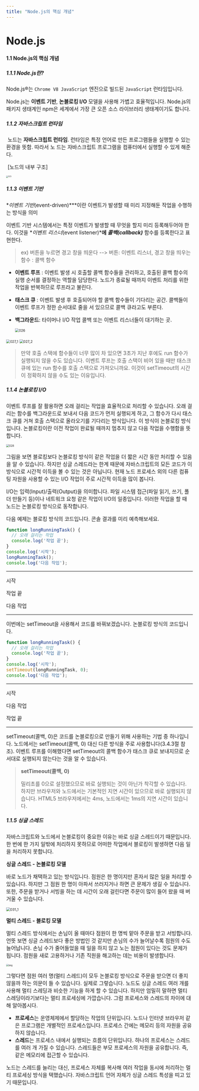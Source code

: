 ```yaml
---
title: "Node.js의 핵심 개념"
---
```


# Node.js

#### 1.1 Node.js의 핵심 개념

##### 1.1.1 Node.js란?

Node.js®는 `Chrome V8 JavaScript` 엔진으로 빌드된 `JavaScript` 런타임입니다. 

Node.js는 **이벤트 기반**, **논블로킹 I/O** 모델을 사용해 가볍고 효율적입니다. Node.js의 패키지 생태계인 npm은 세계에서 가장 큰 오픈 소스 라이브러리 생태계이기도 합니다.

##### 1.1.2 자바스크립트 런타임

​	노드는 **자바스크립트 런타임**. 런타임은 특정 언어로 만든 프로그램들을 실행할 수 있는 환경을 뜻함. 따라서 노	드는 자바스크립트 프로그램을 컴퓨터에서 실행할 수 있게 해준다.

​                                                                                [노드의 내부 구조]

<img src="https://thebook.io/img/006982/023.jpg" alt="023" style="zoom: 33%;" />

##### 1.1.3 이벤트 기반

**이벤트 기반*(event-driven)***이란 이벤트가 발생할 때 미리 지정해둔 작업을 수행하는 방식을 의미

이벤트 기반 시스템에서는 특정 이벤트가 발생할 때 무엇을 할지 미리 등록해두어야 한다. 이것을 **이벤트 리스너*(event listener)***에 **콜백*(callback)*** 함수를 등록한다고 표현한다.

> ex) 버튼을 누르면 경고 창을 띄운다 --> 버튼: 이벤트 리스너,      경고 창을 띄우는 함수 : 콜백 함수

- **이벤트 루프** : 이벤트 발생 시 호출할 콜백 함수들을 관리하고, 호출된 콜백 함수의 실행 순서를 결정하는 역할을 담당한다. 노드가 종료될 때까지 이벤트 처리를 위한 작업을 반복하므로 루프라고 불린다.

- **태스크 큐** : 이벤트 발생 후 호출되어야 할 콜백 함수들이 기다리는 공간. 콜백들이 이벤트 루프가 정한 순서대로 줄을 서 있으므로 콜백 큐라고도 부른다.

- **백그라운드**: 타이머나 I/O 작업 콜백 또는 이벤트 리스너들이 대기하는 곳.

  <img src="https://thebook.io/img/006982/026.jpg" alt="026" style="zoom:65%;" />

<img src="https://thebook.io/img/006982/027_1.jpg" alt="027_1" style="zoom:65%;" />

<img src="https://thebook.io/img/006982/027_2.jpg" alt="027_2" style="zoom:65%;" />

> 만약 호출 스택에 함수들이 너무 많이 차 있으면 3초가 지난 후에도 run 함수가 실행되지 않을 수도 있습니다. 이벤트 루프는 호출 스택이 비어 있을 때만 태스크 큐에 있는 run 함수를 호출 스택으로 가져오니까요. 이것이 setTimeout의 시간이 정확하지 않을 수도 있는 이유입니다.

##### 1.1.4 논블로킹 I/O

이벤트 루프를 잘 활용하면 오래 걸리는 작업을 효율적으로 처리할 수 있습니다. 오래 걸리는 함수를 백그라운드로 보내서 다음 코드가 먼저 실행되게 하고, 그 함수가 다시 태스크 큐를 거쳐 호출 스택으로 올라오기를 기다리는 방식입니다. 이 방식이 논블로킹 방식입니다. 논블로킹이란 이전 작업이 완료될 때까지 멈추지 않고 다음 작업을 수행함을 뜻합니다.

<img src="https://thebook.io/img/006982/028.jpg" alt="028" style="zoom: 50%;" />

그림을 보면 블로킹보다 논블로킹 방식이 같은 작업을 더 짧은 시간 동안 처리할 수 있음을 알 수 있습니다. 하지만 싱글 스레드라는 한계 때문에 자바스크립트의 모든 코드가 이 방식으로 시간적 이득을 볼 수 있는 것은 아닙니다. 현재 노드 프로세스 외의 다른 컴퓨팅 자원을 사용할 수 있는 I/O 작업이 주로 시간적 이득을 많이 봅니다.

I/O는 입력(Input)/출력(Output)을 의미합니다. 파일 시스템 접근(파일 읽기, 쓰기, 폴더 만들기 등)이나 네트워크 요청 같은 작업이 I/O의 일종입니다. 이러한 작업을 할 때 노드는 논블로킹 방식으로 동작합니다.

  다음 예제는 블로킹 방식의 코드입니다. 콘솔 결과를 미리 예측해보세요.

```javascript
function longRunningTask() {
  // 오래 걸리는 작업
  console.log('작업 끝');
}
console.log('시작');
longRunningTask();
console.log('다음 작업');
```

------

시작

작업 끝

다음 작업

------

이번에는 setTimeout을 사용해서 코드를 바꿔보겠습니다. 논블로킹 방식의 코드입니다.

```javascript
function longRunningTask() {
  // 오래 걸리는 작업
  console.log('작업 끝');
}
console.log('시작');
setTimeout(longRunningTask, 0);
console.log('다음 작업');
```

------

시작

다음 작업

작업 끝

------

setTimeout(콜백, 0)은 코드를 논블로킹으로 만들기 위해 사용하는 기법 중 하나입니다. 노드에서는 setTimeout(콜백, 0) 대신 다른 방식을 주로 사용합니다(3.4.3절 참조). 이벤트 루프를 이해했다면 setTimeout의 콜백 함수가 태스크 큐로 보내지므로 순서대로 실행되지 않는다는 것을 알 수 있습니다.

> **setTimeout(콜백, 0)**
>
> 밀리초를 0으로 설정했으므로 바로 실행되는 것이 아닌가 착각할 수 있습니다. 하지만 브라우저와 노드에서는 기본적인 지연 시간이 있으므로 바로 실행되지 않습니다. HTML5 브라우저에서는 4ms, 노드에서는 1ms의 지연 시간이 있습니다.

##### 1.1.5 싱글 스레드

자바스크립트와 노드에서 논블로킹이 중요한 이유는 바로 싱글 스레드이기 때문입니다. 한 번에 한 가지 일밖에 처리하지 못하므로 어떠한 작업에서 블로킹이 발생하면 다음 일을 처리하지 못합니다. 

**싱글 스레드 - 논블로킹 모델**

바로 노드가 채택하고 있는 방식입니다. 점원은 한 명이지만 혼자서 많은 일을 처리할 수 있습니다. 하지만 그 점원 한 명이 아파서 쓰러지거나 하면 큰 문제가 생길 수 있습니다. 또한, 주문을 받거나 서빙을 하는 데 시간이 오래 걸린다면 주문이 많이 들어 왔을 때 버거울 수 있습니다.

<img src="https://thebook.io/img/006982/031_1.jpg" alt="031_1" style="zoom:67%;" />

**멀티 스레드 - 블로킹 모델**

멀티 스레드 방식에서는 손님이 올 때마다 점원이 한 명씩 맡아 주문을 받고 서빙합니다. 언뜻 보면 싱글 스레드보다 좋은 방법인 것 같지만 손님의 수가 늘어날수록 점원의 수도 늘어납니다. 손님 수가 줄어들었을 때 일을 하지 않고 노는 점원이 있다는 것도 문제가 됩니다. 점원을 새로 고용하거나 기존 직원을 해고하는 데는 비용이 발생합니다.

<img src="https://thebook.io/img/006982/031_2.jpg" alt="img" style="zoom:42%;" />



그렇다면 점원 여러 명(멀티 스레드)이 모두 논블로킹 방식으로 주문을 받으면 더 좋지 않을까 하는 의문이 들 수 있습니다. 실제로 그렇습니다. 노드도 싱글 스레드 여러 개를 사용해 멀티 스레딩과 비슷한 기능을 하게 할 수 있습니다. 하지만 엄밀히 말하면 멀티 스레딩이라기보다는 멀티 프로세싱에 가깝습니다. 그럼 프로세스와 스레드의 차이에 대해 알아봅시다.

-  **프로세스**는 운영체제에서 할당하는 작업의 단위입니다. 노드나 인터넷 브라우저 같은 프로그램은 개별적인 프로세스입니다. 프로세스 간에는 메모리 등의 자원을 공유하지 않습니다.
- **스레드**는 프로세스 내에서 실행되는 흐름의 단위입니다. 하나의 프로세스는 스레드를 여러 개 가질 수 있습니다. 스레드들은 부모 프로세스의 자원을 공유합니다. 즉, 같은 메모리에 접근할 수 있습니다.

노드는 스레드를 늘리는 대신, 프로세스 자체를 복사해 여러 작업을 동시에 처리하는 멀티 프로세싱 방식을 택했습니다. 자바스크립트 언어 자체가 싱글 스레드 특성을 띠고 있기 때문입니다. 





